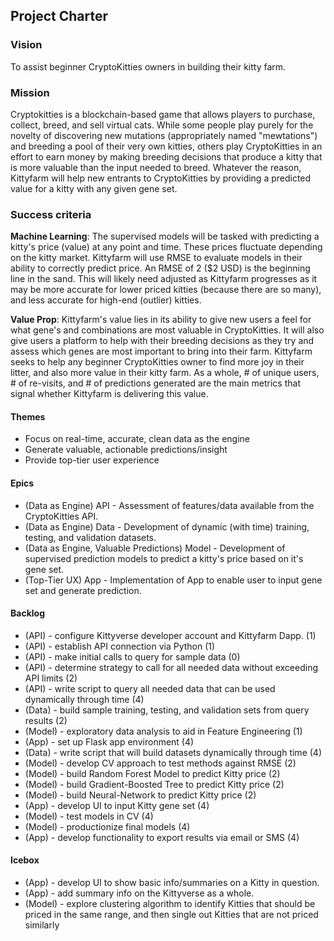 ## Project Charter 

### Vision

To assist beginner CryptoKitties owners in building their kitty farm. 

### Mission
Cryptokitties is a blockchain-based game that allows players to purchase, collect, breed, and sell virtual cats. While some people play purely for the novelty of discovering new mutations (appropriately named "mewtations") and breeding a pool of their very own kitties, others play CryptoKitties in an effort to earn money by making breeding decisions that produce a kitty that is more valuable than the input needed to breed. Whatever the reason, Kittyfarm will help new entrants to CryptoKitties by providing a predicted value for a kitty with any given gene set. 

### Success criteria

**Machine Learning**: The supervised models will be tasked with predicting a kitty's price (value) at any point and time. These prices fluctuate depending on the kitty market. Kittyfarm will use RMSE to evaluate models in their ability to correctly predict price. An RMSE of 2 ($2 USD) is the beginning line in the sand. This will likely need adjusted as Kittyfarm progresses as it may be more accurate for lower priced kitties (because there are so many), and less accurate for high-end (outlier) kitties.

**Value Prop**: Kittyfarm's value lies in its ability to give new users a feel for what gene's and combinations are most valuable in CryptoKitties. It will also give users a platform to help with their breeding decisions as they try and assess which genes are most important to bring into their farm. Kittyfarm seeks to help any beginner CryptoKitties owner to find more joy in their litter, and also more value in their kitty farm. As a whole, # of unique users, # of re-visits, and # of predictions generated are the main metrics that signal whether Kittyfarm is delivering this value.

#### Themes
* Focus on real-time, accurate, clean data as the engine
* Generate valuable, actionable predictions/insight 
* Provide top-tier user experience

#### Epics
* (Data as Engine) API - Assessment of features/data available from the CryptoKitties API.
* (Data as Engine) Data - Development of dynamic (with time) training, testing, and validation datasets.
* (Data as Engine, Valuable Predictions) Model - Development of supervised prediction models to predict a kitty's price based on it's gene set.
* (Top-Tier UX) App - Implementation of App to enable user to input gene set and generate prediction.

#### Backlog
* (API) - configure Kittyverse developer account and Kittyfarm Dapp. (1) 
* (API) - establish API connection via Python (1)
* (API) - make initial calls to query for sample data (0)
* (API) - determine strategy to call for all needed data without exceeding API limits (2)
* (API) - write script to query all needed data that can be used dynamically through time (4)
* (Data) - build sample training, testing, and validation sets from query results (2)
* (Model) - exploratory data analysis to aid in Feature Engineering (1)
* (App) - set up Flask app environment (4)
* (Data) - write script that will build datasets dynamically through time (4)
* (Model) - develop CV approach to test methods against RMSE (2)
* (Model) - build Random Forest Model to predict Kitty price (2)
* (Model) - build Gradient-Boosted Tree to predict Kitty price (2)
* (Model) - build Neural-Network to predict Kitty price (2)
* (App) - develop UI to input Kitty gene set (4)
* (Model) - test models in CV (4)
* (Model) - productionize final models (4)
* (App) - develop functionality to export results via email or SMS (4)

#### Icebox
* (App) - develop UI to show basic info/summaries on a Kitty in question.
* (App) - add summary info on the Kittyverse as a whole.
* (Model) - explore clustering algorithm to identify Kitties that should be priced in the same range, and then single out Kitties that are not priced similarly
